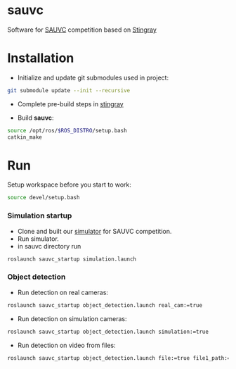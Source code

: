 # sauvc
Software for [SAUVC](https://sauvc.org/) competition based on [Stingray](https://github.com/hidronautics/stingray)

# Installation

- Initialize and update git submodules used in project:

```bash
git submodule update --init --recursive
```

- Complete pre-build steps in [stingray](/src/stingray/)

- Build **sauvc**:

```bash
source /opt/ros/$ROS_DISTRO/setup.bash
catkin_make
```

# Run

Setup workspace before you start to work:

```bash
source devel/setup.bash
```

### Simulation startup

* Clone and built our [simulator](https://github.com/hidronautics/simulator) for SAUVC competition.
* Run simulator.
* in sauvc directory run
```bash
roslaunch sauvc_startup simulation.launch
```

### Object detection
- Run detection on real cameras:
```bash
roslaunch sauvc_startup object_detection.launch real_cam:=true 
```
- Run detection on simulation cameras:
```bash
roslaunch sauvc_startup object_detection.launch simulation:=true
```
- Run detection on video from files:
```bash
roslaunch sauvc_startup object_detection.launch file:=true file1_path:=PATH_TO_VIDEO_1 file2_path:=PATH_TO_VIDEO_2
```
